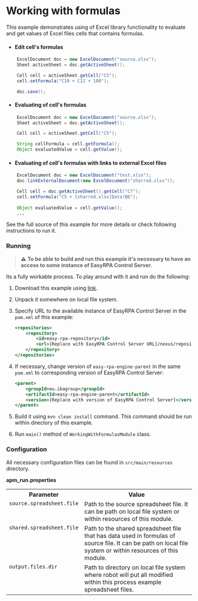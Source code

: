 # Working with formulas

This example demonstrates using of Excel library functionality to evaluate and get values of Excel files cells that 
contains formulas.

* #### Edit cell's formulas

```java
    ExcelDocument doc = new ExcelDocument("source.xlsx");
    Sheet activeSheet = doc.getActiveSheet();

    Cell cell = activeSheet.getCell("C5");
    cell.setFormula("C10 + C11 + 100");

    doc.save();
```

* #### Evaluating of cell's formulas

```java
    ExcelDocument doc = new ExcelDocument("source.xlsx");
    Sheet activeSheet = doc.getActiveSheet();

    Cell cell = activeSheet.getCell("C5");

    String cellFormula = cell.getFormula();
    Object evaluatedValue = cell.getValue();
```

* #### Evaluating of cell's formulas with links to external Excel files

```java
    ExcelDocument doc = new ExcelDocument("test.xlsx");
    doc.linkExternalDocument(new ExcelDocument("sharred.xlsx"));

    Cell cell = doc.getActiveSheet().getCell("C7");
    cell.setFormula("C5 + [sharred.xlsx]Data!B6");
    
    Object evaluatedValue = cell.getValue();
    ...
```

See the full source of this example for more details or check following instructions to run it.

### Running

>:warning: **To be able to build and run this example it's necessary to have an access
>to some instance of EasyRPA Control Server.**

Its a fully workable process. To play around with it and run do the following:
1. Download this example using [link][down_git_link].
2. Unpack it somewhere on local file system.
3. Specify URL to the available instance of EasyRPA Control Server in the `pom.xml` of this example:
    ```xml
    <repositories>
        <repository>
            <id>easy-rpa-repository</id>
            <url>[Replace with EasyRPA Control Server URL]/nexus/repository/easyrpa/</url>
        </repository>
    </repositories>
    ```
4. If necessary, change version of `easy-rpa-engine-parent` in the same `pom.xml` to corresponding version of
   EasyRPA Control Server:
    ```xml
    <parent>
        <groupId>eu.ibagroup</groupId>
        <artifactId>easy-rpa-engine-parent</artifactId>
        <version>[Replace with version of EasyRPA Control Server]</version>
    </parent>
    ```

5. Build it using `mvn clean install` command. This command should be run within directory of this example.
6. Run `main()` method of `WorkingWithFormulasModule` class.

[down_git_link]: https://downgit.github.io/#/home?url=https://github.com/easy-rpa/openframework/tree/main/examples/excel/working-with-formulas

### Configuration

All necessary configuration files can be found in `src/main/resources` directory.

**apm_run.properties**

<table>
    <tr><th>Parameter</th><th>Value</th></tr>
    <tr><td valign="top"><code>source.spreadsheet.file</code></td><td>
        Path to the source spreadsheet file. It can be path on local file system or within resources of this module.
    </td></tr>
    <tr><td valign="top"><code>shared.spreadsheet.file</code></td><td>
        Path to the shared spreadsheet file that has data used in formulas of source file.  It can be path on local 
        file system or within resources of this module. 
    </td></tr>  
    <tr><td valign="top"><code>output.files.dir</code></td><td>
        Path to directory on local file system where robot will put all modified within this process example spreadsheet 
        files. 
    </td></tr>    
</table>